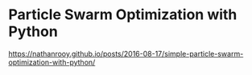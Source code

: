 # Particle Swarm Optimization with Python

https://nathanrooy.github.io/posts/2016-08-17/simple-particle-swarm-optimization-with-python/